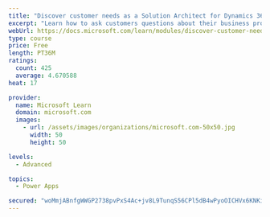 ```yaml
---
title: "Discover customer needs as a Solution Architect for Dynamics 365 and Power Platform"
excerpt: "Learn how to ask customers questions about their business processes and feature requirements to create a viable solution."
webUrl: https://docs.microsoft.com/learn/modules/discover-customer-needs/
type: course
price: Free
length: PT36M
ratings:
  count: 425
  average: 4.670588
heat: 17

provider:
  name: Microsoft Learn
  domain: microsoft.com
  images:
    - url: /assets/images/organizations/microsoft.com-50x50.jpg
      width: 50
      height: 50

levels:
  - Advanced

topics:
  - Power Apps

secured: "woMmjABnfgWWGP2738pvPxS4Ac+jv8L9TunqS56CPl5dB4wPyoOICHVx6KNKi/yi+iLzgKAIwg5LMNTZXUzDcirLZxAALp8EYmneojFI41unnjyFejyTYHxC/IFJjmAWLKCLLT4r2pgbjUwxp3UMcibab3AOUz2f0nYBBZl4Fs5/gF3ZcaBXu104PSmN+r8+SkoIJZsJZEsIp/ILjFkXqpWdhXp3csXWJ83uSDGZmNhGbiTlomLsEl4AQ3X4OL7duMbUxS39a5Ee7u2XoANCV4wXUuyQxgfm2Ju+kQvkKUz4BSrWImLlVQoh17mJkCjus77Bt1NylbiYFbNxUkWF6t4s3TDkjRSwJFukpk5qK1Z+VET9N/gY4Z1JunqkhAt/OriYjlP/iuumqQCECh1BaqvglehogyaJDekLxDLmVmE=;z745bq7uY/hK7c1nN7A4EQ=="
---
```


